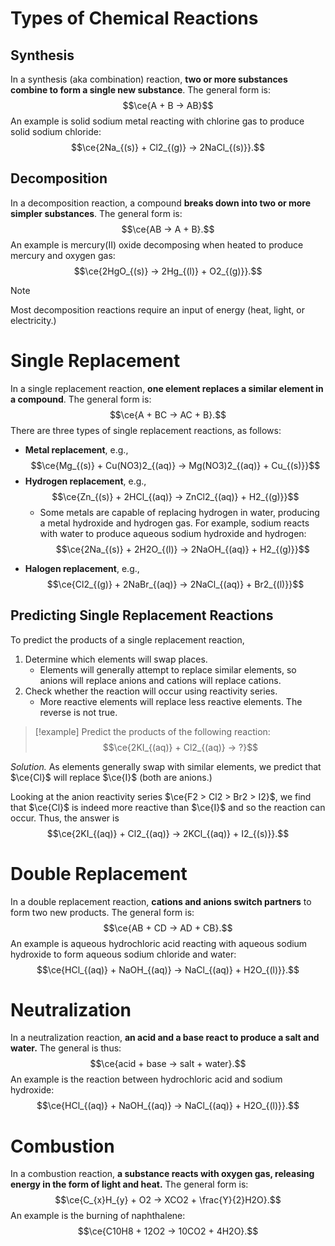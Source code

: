 # Types of Chemical Reactions

## Synthesis

In a synthesis (aka combination) reaction, **two or more substances combine to form a single new substance**. The general form is:
$$\ce{A + B -> AB}$$
An example is solid sodium metal reacting with chlorine gas to produce solid sodium chloride: $$\ce{2Na_{(s)} + Cl2_{(g)} -> 2NaCl_{(s)}}.$$

## Decomposition

In a decomposition reaction, a compound **breaks down into two or more simpler substances**. The general form is: $$\ce{AB -> A + B}.$$
An example is mercury(II) oxide decomposing when heated to produce mercury and oxygen gas: $$\ce{2HgO_{(s)} -> 2Hg_{(l)} + O2_{(g)}}.$$
> [!note]
> Most decomposition reactions require an input of energy (heat, light, or electricity.)

# Single Replacement

In a single replacement reaction, **one element replaces a similar element in a compound**. The general form is: $$\ce{A + BC -> AC + B}.$$
There are three types of single replacement reactions, as follows:
- **Metal replacement**, e.g., $$\ce{Mg_{(s)} + Cu(NO3)2_{(aq)} -> Mg(NO3)2_{(aq)} + Cu_{(s)}}$$
- **Hydrogen replacement**, e.g., $$\ce{Zn_{(s)} + 2HCl_{(aq)} -> ZnCl2_{(aq)} + H2_{(g)}}$$
	- Some metals are capable of replacing hydrogen in water, producing a metal hydroxide and hydrogen gas. For example, sodium reacts with water to produce aqueous sodium hydroxide and hydrogen: $$\ce{2Na_{(s)} + 2H2O_{(l)} -> 2NaOH_{(aq)} + H2_{(g)}}$$
* **Halogen replacement**, e.g., $$\ce{Cl2_{(g)} + 2NaBr_{(aq)} -> 2NaCl_{(aq)} + Br2_{(l)}}$$

## Predicting Single Replacement Reactions

To predict the products of a single replacement reaction,
1. Determine which elements will swap places.
	- Elements will generally attempt to replace similar elements, so anions will replace anions and cations will replace cations.
2. Check whether the reaction will occur using reactivity series.
	- More reactive elements will replace less reactive elements. The reverse is not true.

> [!example]
> Predict the products of the following reaction: $$\ce{2KI_{(aq)} + Cl2_{(aq)} -> ?}$$

_Solution._ As elements generally swap with similar elements, we predict that $\ce{Cl}$ will replace $\ce{I}$ (both are anions.)

Looking at the anion reactivity series $\ce{F2 > Cl2 > Br2 > I2}$, we find that $\ce{Cl}$ is indeed more reactive than $\ce{I}$ and so the reaction can occur. Thus, the answer is
$$\ce{2KI_{(aq)} + Cl2_{(aq)} -> 2KCl_{(aq)} + I2_{(s)}}.$$

# Double Replacement

In a double replacement reaction, **cations and anions switch partners** to form two new products. The general form is: $$\ce{AB + CD -> AD + CB}.$$
An example is aqueous hydrochloric acid reacting with aqueous sodium hydroxide to form aqueous sodium chloride and water: $$\ce{HCl_{(aq)} + NaOH_{(aq)} -> NaCl_{(aq)} + H2O_{(l)}}.$$

# Neutralization

In a neutralization reaction, **an acid and a base react to produce a salt and water.** The general is thus: $$\ce{acid + base -> salt + water}.$$
An example is the reaction between hydrochloric acid and sodium hydroxide: $$\ce{HCl_{(aq)} + NaOH_{(aq)} -> NaCl_{(aq)} + H2O_{(l)}}.$$

# Combustion

In a combustion reaction, **a substance reacts with oxygen gas, releasing energy in the form of light and heat.** The general form is: $$\ce{C_{x}H_{y} + O2 -> XCO2 + \frac{Y}{2}H2O}.$$An example is the burning of naphthalene: $$\ce{C10H8 + 12O2 -> 10CO2 + 4H2O}.$$
